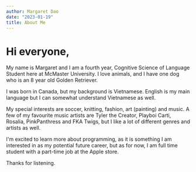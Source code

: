 ```yaml
---
author: Margaret Dao
date: "2023-01-19"
title: About Me
---
```


# Hi everyone, 

My name is Margaret and I am a fourth year, Cognitive Science of Language Student here at McMaster University. I love animals, and I have one dog who is an 8 year old Golden Retriever. 

I was born in Canada, but my background is Vietnamese. English is my main language but I can somewhat understand Vietnamese as well. 

My special interests are soccer, knitting, fashion, art (painting) and music. A few of my favourite music artists are Tyler the Creator, Playboi Carti, Rosalia, PinkPanthress and FKA Twigs, but I like a lot of different genres and artists as well. 

I'm excited to learn more about programming, as it is something I am interested in as my potential future career, but as for now, I am full time student with a part-time job at the Apple store. 

Thanks for listening. 
